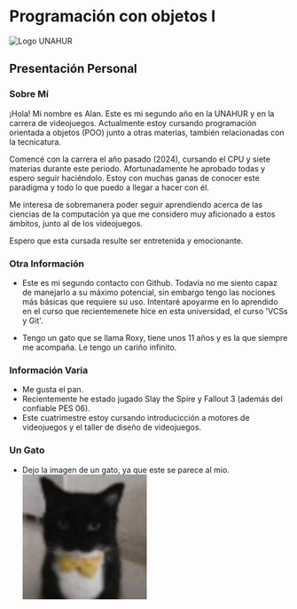 # Programación con objetos I

![Logo UNAHUR](./UNAHUR.png)

## Presentación Personal

### Sobre Mí
¡Hola!
Mi nombre es Alan. Este es mi segundo año en la UNAHUR y en la carrera de videojuegos.
Actualmente estoy cursando programación orientada a objetos (POO) junto a otras materias,
también relacionadas con la tecnicatura. 

Comencé con la carrera el año pasado (2024), cursando el CPU y siete materias durante este periodo.
Afortunadamente he aprobado todas y espero seguir haciéndolo. Estoy con muchas ganas de conocer 
este paradigma y todo lo que puedo a llegar a hacer con él.

Me interesa de sobremanera poder seguir aprendiendo acerca de las ciencias de la computación 
ya que me considero muy aficionado a estos ámbitos, junto al de los videojuegos.

Espero que esta cursada resulte ser entretenida y emocionante. 

### Otra Información
- Este es mi segundo contacto con Github. Todavía no me siento capaz de manejarlo a su máximo 
potencial, sin embargo tengo las nociones más básicas que requiere su uso. Intentaré apoyarme
en lo aprendido en el curso que recientemenete hice en esta universidad, el curso 'VCSs y Git'.

- Tengo un gato que se llama Roxy, tiene unos 11 años y es la que siempre me acompaña. Le tengo un
cariño infinito.

### Información Varia
- Me gusta el pan.
- Recientemente he estado jugado Slay the Spire y Fallout 3 (además del confiable PES 06).
- Este cuatrimestre estoy cursando introducicción a motores de videojuegos y el taller de diseño de 
videojuegos. 

### Un Gato
- Dejo la imagen de un gato, ya que este se parece al mío.
![Un Gato](./catimg.jpg)